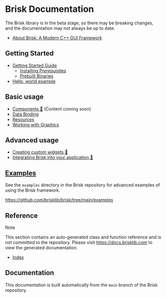 # Brisk Documentation

The Brisk library is in the beta stage, so there may be breaking changes, and the documentation may not always be up to date.

* [About Brisk: A Modern C++ GUI Framework](about.md)

## Getting Started

* [Getting Started Guide](getting_started.md)
    * [Installing Prerequisites](prerequisites.md)
    * [Prebuilt Binaries](prebuilt_binaries.md)
* [Hello, world example](hello_world.md)

## Basic usage

* [Components :construction:](basic/components.md) (Content coming soon)
* [Data Binding](basic/binding.md)
* [Resources](basic/resources.md)
* [Working with Graphics](basic/graphics.md)

## Advanced usage

* [Creating custom widgets :construction:](advanced/creating_widgets.md)
* [Integrating Brisk into your application :construction:](advanced/integrating.md)

## [Examples](other_examples.md)

See the `examples` directory in the Brisk repository for advanced examples of using the Brisk framework.

https://github.com/brisklib/brisk/tree/main/examples

## Reference

> [!note] 
> This section contains an auto-generated class and function reference and is not committed to the repository. Please visit https://docs.brisklib.com to view the generated documentation.

* [Index](auto/refindex.md)

## Documentation

This documentation is built automatically from the `main` branch of the Brisk repository.
